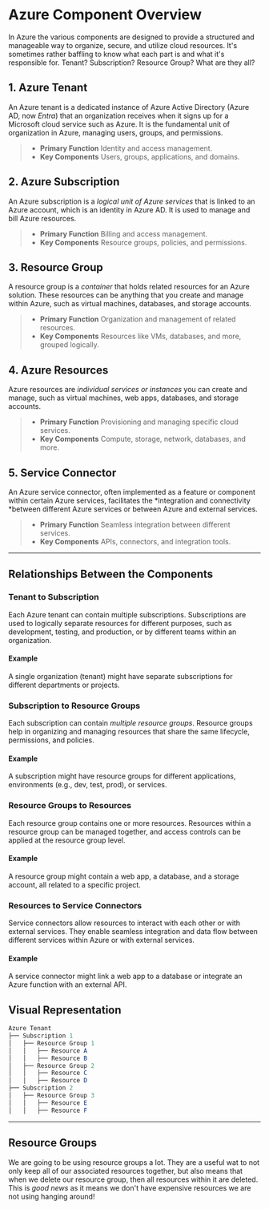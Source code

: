 # Azure Component Overview

In Azure the various components are designed to provide a structured and manageable way to organize, secure, and utilize cloud resources. It's sometimes rather baffling to know what each part is and what it's responsible for. Tenant? Subscription? Resource Group? What are they all?

## 1. Azure Tenant
An Azure tenant is a dedicated instance of Azure Active Directory (Azure AD, now *Entra*) that an organization receives when it signs up for a Microsoft cloud service such as Azure. It is the fundamental unit of organization in Azure, managing users, groups, and permissions.

> - **Primary Function** Identity and access management.
> - **Key Components** Users, groups, applications, and domains.

## 2. Azure Subscription
An Azure subscription is a *logical unit of Azure services* that is linked to an Azure account, which is an identity in Azure AD. It is used to manage and bill Azure resources.

> - **Primary Function**  Billing and access management.
> - **Key Components** Resource groups, policies, and permissions.

## 3. Resource Group
A resource group is a *container* that holds related resources for an Azure solution. These resources can be anything that you create and manage within Azure, such as virtual machines, databases, and storage accounts.

> - **Primary Function**  Organization and management of related resources.
> - **Key Components** Resources like VMs, databases, and more, grouped logically.

## 4. Azure Resources
Azure resources are *individual services or instances* you can create and manage, such as virtual machines, web apps, databases, and storage accounts.

> - **Primary Function**  Provisioning and managing specific cloud services.
> - **Key Components** Compute, storage, network, databases, and more.

## 5. Service Connector
An Azure service connector, often implemented as a feature or component within certain Azure services, facilitates the *integration and connectivity *between different Azure services or between Azure and external services.

> - **Primary Function** Seamless integration between different services.
> - **Key Components** APIs, connectors, and integration tools.

---

## Relationships Between the Components

### Tenant to Subscription
Each Azure tenant can contain multiple subscriptions. Subscriptions are used to logically separate resources for different purposes, such as development, testing, and production, or by different teams within an organization.

#### Example
A single organization (tenant) might have separate subscriptions for different departments or projects.

### Subscription to Resource Groups

Each subscription can contain *multiple resource groups*. Resource groups help in organizing and managing resources that share the same lifecycle, permissions, and policies.

#### Example
A subscription might have resource groups for different applications, environments (e.g., dev, test, prod), or services.

### Resource Groups to Resources

Each resource group contains one or more resources. Resources within a resource group can be managed together, and access controls can be applied at the resource group level.

#### Example
A resource group might contain a web app, a database, and a storage account, all related to a specific project.

### Resources to Service Connectors

Service connectors allow resources to interact with each other or with external services. They enable seamless integration and data flow between different services within Azure or with external services.

#### Example
A service connector might link a web app to a database or integrate an Azure function with an external API.

## Visual Representation

```mathematica
Azure Tenant
├── Subscription 1
│   ├── Resource Group 1
│   │   ├── Resource A
│   │   ├── Resource B
│   ├── Resource Group 2
│   │   ├── Resource C
│   │   ├── Resource D
├── Subscription 2
│   ├── Resource Group 3
│   │   ├── Resource E
│   │   ├── Resource F
```
---

## Resource Groups

We are going to be using resource groups a lot. They are a useful wat to not only keep all of our associated resources together, but also means that when we delete our resource group, then all resources within it are deleted. This is *good news* as it means we don't have expensive resources we are not using hanging around!